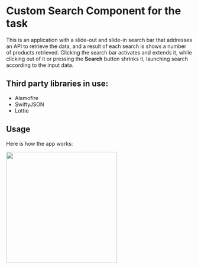 # Custom Search Component for the task

This is an application with a slide-out and slide-in search bar that addresses an API to retrieve the data, and a result of each search is shows a number of products retrieved. Clicking the search bar activates and extends it, while clicking out of it or pressing the **Search** button shrinks it, launching search according to the input data.

## Third party libraries in use:
* Alamofire
* SwiftyJSON
* Lottie

## Usage

Here is how the app works:

<img src="Images/Search GIF.gif" width= 300>

